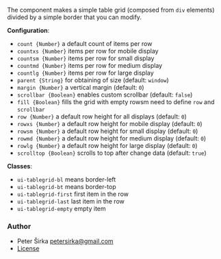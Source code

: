 The component makes a simple table grid (composed from `div` elements) divided by a simple border that you can modify.

__Configuration__:

- `count {Number}` a default count of items per row
- `countxs {Number}` items per row for mobile display
- `countsm {Number}` items per row for small display
- `countmd {Number}` items per row for medium display
- `countlg {Number}` items per row for large display
- `parent {String}` for obtaining of size (default: `window`)
- `margin {Number}` a vertical margin (default: `0`)
- `scrollbar {Boolean}` enables custom scrollbar (default: `false`)
- `fill {Boolean}` fills the grid with empty rowsm need to define `row` and `scrollbar`
- `row {Number}` a default row height for all displays (default: `0`)
- `rowxs {Number}` a default row height for mobile display (default: `0`)
- `rowsm {Number}` a default row height for small display (default: `0`)
- `rowmd {Number}` a default row height for medium display (default: `0`)
- `rowlg {Number}` a default row height for large display (default: `0`)
- `scrolltop {Boolean}` scrolls to top after change data (default: `true`)


__Classes__:

- `ui-tablegrid-bl` means border-left
- `ui-tablegrid-bt` means border-top
- `ui-tablegrid-first` first item in the row
- `ui-tablegrid-last` last item in the row
- `ui-tablegrid-empty` empty item

### Author

- Peter Širka <petersirka@gmail.com>
- [License](https://www.totaljs.com/license/)